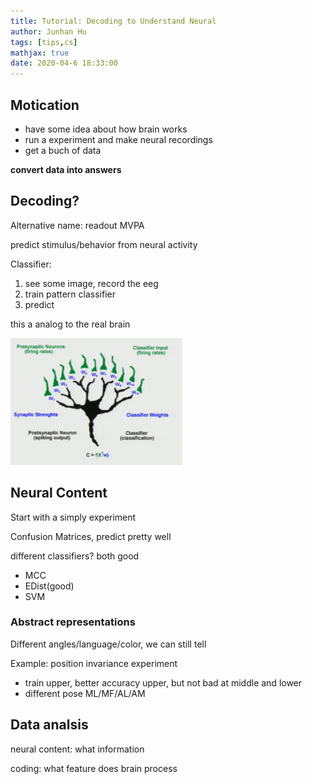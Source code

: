 ```yaml
---
title: Tutorial: Decoding to Understand Neural
author: Junhan Hu
tags: [tips,cs]
mathjax: true
date: 2020-04-6 18:33:00
---
```


## Motication

* have some idea about how brain works
* run a experiment and make neural recordings
* get a buch of data

**convert data into answers**

## Decoding?

Alternative name: readout MVPA

predict stimulus/behavior from neural activity

Classifier: 

1. see some image, record the eeg
2. train pattern classifier
3. predict

this a analog to the real brain

<img src="https://raw.githubusercontent.com/hujunhan/cloudimage/master/img/20200406185819.png" alt="image-20200406185816001" style="zoom:50%;" />

## Neural Content

Start with a simply experiment 

Confusion Matrices, predict pretty well

different classifiers? both good

* MCC
* EDist(good)
* SVM

### Abstract representations

Different angles/language/color, we can still tell

Example: position invariance experiment

* train upper, better accuracy upper, but not bad at middle and lower 
* different pose ML/MF/AL/AM 

## Data analsis

neural content: what information

coding: what feature does brain process